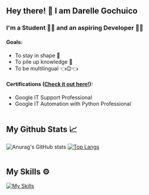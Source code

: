 ## Hey there! 👋 I am Darelle Gochuico
### I'm a Student 🧑‍🎓 and an aspiring Developer 👩‍💻
#### Goals:
- To stay in shape 💪
- To pile up knowledge 🧠
- To be multilingual 👈😉👈<br>
#### Certifications ([Check it out here!](https://www.linkedin.com/in/gochuicod/)):
- Google IT Support Professional
- Google IT Automation with Python Professional<br><br>

## My Github Stats 📈
![Anurag's GitHub stats](https://github-readme-stats.vercel.app/api?username=gochuicod&show_icons=true&theme=transparent)
[![Top Langs](https://github-readme-stats.vercel.app/api/top-langs/?username=anuraghazra&layout=compact)](https://github.com/anuraghazra/github-readme-stats)<br><br>

## My Skills ⚙️
[![My Skills](https://skillicons.dev/icons?i=html,css,js,mongodb,express,react,nodejs,php,python,flask,mysql,git,bootstrap,c,java,jquery,bash,linux,figma,vim,vscode)](https://skillicons.dev)
